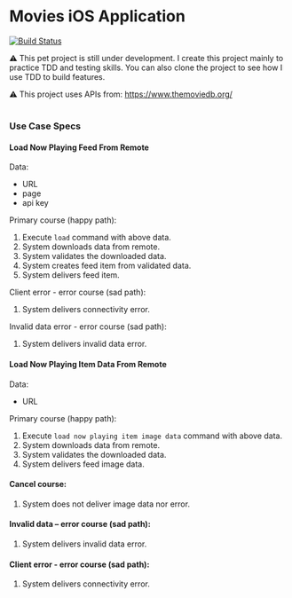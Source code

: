 # Movies iOS Application

[![Build Status](https://travis-ci.com/LearnWithTung/MoviesApplication.svg?branch=master)](https://travis-ci.com/LearnWithTung/MoviesApplication)

⚠️ This pet project is still under development. I create this project mainly to practice TDD and testing skills. You can also clone the project to see how I use TDD to build features.

⚠️ This project uses APIs from: https://www.themoviedb.org/ 

#

### Use Case Specs

#### Load Now Playing Feed From Remote
Data:
- URL
- page
- api key

Primary course (happy path):
1. Execute `load` command with above data.
2. System downloads data from remote.
3. System validates the downloaded data.
4. System creates feed item from validated data.
5. System delivers feed item.

Client error - error course (sad path):
1. System delivers connectivity error.

Invalid data error - error course (sad path):
1. System delivers invalid data error.


#### Load Now Playing Item Data From Remote
Data:
- URL

Primary course (happy path):
1. Execute `load now playing item image data` command with above data.
2. System downloads data from remote.
3. System validates the downloaded data.
5. System delivers feed image data.

#### Cancel course:
1. System does not deliver image data nor error.

#### Invalid data – error course (sad path):
1. System delivers invalid data error.

#### Client error - error course (sad path):
1. System delivers connectivity error.
